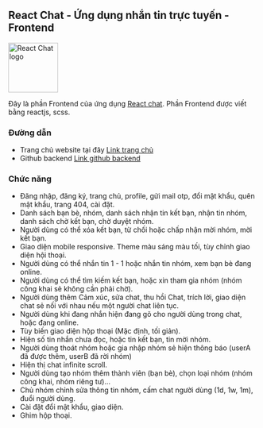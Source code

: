 ## React Chat - Ứng dụng nhắn tin trực tuyến - Frontend

<img src="https://minhtrichat.tk/chat512.png" height="100" alt="React Chat logo">

Đây là phần Frontend của ứng dụng [React chat](https://minhtri-chat.ga). Phần Frontend được viết bằng reactjs, scss.

### Đường dẫn
* Trang chủ website tại đây [Link trang chủ](https://minhtri-chat.ga)
* Github backend [Link github backend](https://github.com/minhtrithcb/chat-backend)

### Chức năng

* Đăng nhập, đăng ký, trang chủ, profile, gửi mail otp, đổi mật khẩu, quên mật khẩu, trang 404, cài đặt.
* Danh sách bạn bè, nhóm, danh sách nhận tin kết bạn, nhận tin nhóm, danh sách chờ kết bạn, chờ duyệt nhóm. 
* Người dùng có thể xóa kết bạn, từ chối hoặc chấp nhận mời nhóm, mời kết bạn.
* Giao diện mobile responsive. Theme màu sáng màu tối, tùy chỉnh giao diện hội thoại.
* Người dùng có thể nhắn tin 1 - 1 hoặc nhắn tin nhóm, xem bạn bè đang online.
* Người dùng có thể tìm kiếm kết bạn, hoặc xin tham gia nhóm (nhóm công khai sẻ không cần phải chờ).
* Người dùng thêm Cảm xúc, sửa chat, thu hồi Chat, trích lời, giao diện chat sẻ nối với nhau nếu một người chat liên tục.
* Người dùng khi đang nhắn hiện đang gõ cho người dùng trong chat, hoặc đang online.
* Tùy biến giao diện hộp thoại (Mặc định, tối giản).
* Hiện số tin nhắn chưa đọc, hoặc tin kết bạn, tin mời nhóm.
* Người dùng thoát nhóm hoặc gia nhập nhóm sẻ hiện thông báo (userA đã được thêm, userB đã rời nhóm)
* Hiện thị chat infinite scroll.
* Người dùng tạo nhóm thêm thành viên (bạn bè), chọn loại nhóm (nhóm công khai, nhóm riêng tư)...
* Chủ nhóm chỉnh sửa thông tin nhóm, cấm chat người dùng (1d, 1w, 1m), đuổi người dùng.
* Cài đặt đổi mật khẩu, giao diện.  
* Ghim hộp thoại.







